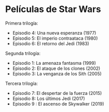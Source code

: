 # Películas de Star Wars

Primera trilogía:

* Episodio 4: Una nueva esperanza (1977)
* Episodio 5: El imperio contraataca (1980)
* Episodio 6: El retorno del Jedi (1983)


Segunda trilogía:

* Episodio 1: La amenaza fantasma (1999)
* Episodio 2: El ataque de los clones (2002)
* Episodio 3: La venganza de los Sith (2005)


Tercera trilogía:
* Episodio 7: El despertar de la fuerza (2015)
* Episodio 8: Los últimos Jedi (2017) 
* Episodio 9 : El ascenso de Skywalker (2019)



